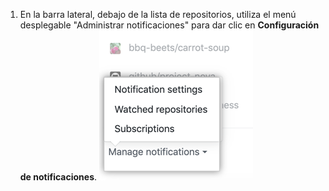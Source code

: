 1. En la barra lateral, debajo de la lista de repositorios, utiliza el menú desplegable "Administrar notificaciones" para dar clic en **Configuración de notificaciones**. ![Opciones del menú desplegable de administrar notificaciones](/assets/images/help/notifications-v2/manage-notifications-options.png)
